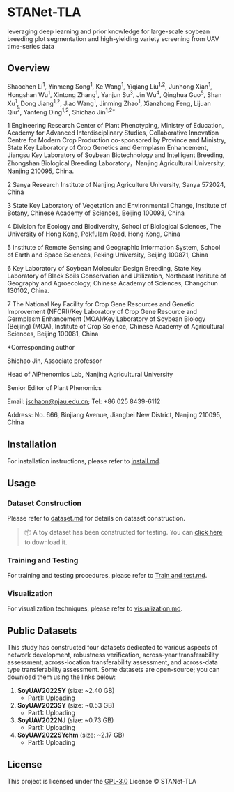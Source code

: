 # STANet-TLA

leveraging deep learning and prior knowledge for large-scale soybean breeding plot segmentation and high-yielding variety screening from UAV time-series data

## Overview

Shaochen Li<sup>1</sup>, Yinmeng Song<sup>1</sup>, Ke Wang<sup>1</sup>, Yiqiang Liu<sup>1,2</sup>, Junhong Xian<sup>1</sup>, Hongshan Wu<sup>1</sup>, Xintong Zhang<sup>1</sup>, Yanjun Su<sup>3</sup>, Jin Wu<sup>4</sup>, Qinghua Guo<sup>5</sup>, Shan Xu<sup>1</sup>, Dong Jiang<sup>1,2</sup>, Jiao Wang<sup>1</sup>, Jinming Zhao<sup>1</sup>, Xianzhong Feng<sup></sup>, Lijuan Qiu<sup>7</sup>, Yanfeng Ding<sup>1,2</sup>, Shichao Jin<sup>1,2*</sup>

1 Engineering Research Center of Plant Phenotyping, Ministry of Education, Academy for Advanced Interdisciplinary Studies, Collaborative Innovation Centre for Modern Crop Production co-sponsored by Province and Ministry, State Key Laboratory of Crop Genetics and Germplasm Enhancement, Jiangsu Key Laboratory of Soybean Biotechnology and Intelligent Breeding, Zhongshan Biological Breeding Laboratory，Nanjing Agricultural University, Nanjing 210095, China.

2 Sanya Research Institute of Nanjing Agriculture University, Sanya 572024, China

3 State Key Laboratory of Vegetation and Environmental Change, Institute of Botany, Chinese Academy of Sciences, Beijing 100093, China

4 Division for Ecology and Biodiversity, School of Biological Sciences, The University of Hong Kong, Pokfulam Road, Hong Kong, China

5 Institute of Remote Sensing and Geographic Information System, School of Earth and Space Sciences, Peking University, Beijing 100871, China

6 Key Laboratory of Soybean Molecular Design Breeding, State Key Laboratory of Black Soils Conservation and Utilization, Northeast Institute of Geography and Agroecology, Chinese Academy of Sciences, Changchun 130102, China.

7 The National Key Facility for Crop Gene Resources and Genetic Improvement (NFCRI)/Key Laboratory of Crop Gene Resource and Germplasm Enhancement (MOA)/Key Laboratory of Soybean Biology (Beijing) (MOA), Institute of Crop Science, Chinese Academy of Agricultural Sciences, Beijing 100081, China

*Corresponding author

Shichao Jin, Associate professor

Head of AiPhenomics Lab, Nanjing Agricultural University

Senior Editor of Plant Phenomics

Email: jschaon@njau.edu.cn; Tel: +86 025 8439-6112

Address: No. 666, Binjiang Avenue, Jiangbei New District, Nanjing 210095, China
## Installation

For installation instructions, please refer to [install.md](https://github.com/Jinlab-AiPhenomics/STANet-TLA/tree/main/docs/install.md).

## Usage

### Dataset Construction

Please refer to [dataset.md](https://github.com/Jinlab-AiPhenomics/STANet-TLA/tree/main/docs/dataset.md) for details on dataset construction.

> 📦 A toy dataset has been constructed for testing. You can [click here](https://github.com/Jinlab-AiPhenomics/STANet-TLA/tree/main/docs/dataset.md) to download it.

### Training and Testing

For training and testing procedures, please refer to [Train and test.md](https://github.com/Jinlab-AiPhenomics/STANet-TLA/tree/main/docs/train%20and%20test.md).

### Visualization

For visualization techniques, please refer to [visualization.md](https://github.com/Jinlab-AiPhenomics/STANet-TLA/tree/main/docs/visualization.md).

## Public Datasets

This study has constructed four datasets dedicated to various aspects of network development, robustness verification, across-year transferability assessment, across-location transferability assessment, and across-data type transferability assessment. Some datasets are open-source; you can download them using the links below:

1. **SoyUAV2022SY** (size: ~2.40 GB)
   - Part1: Uploading
2. **SoyUAV2023SY** (size: ~0.53 GB)
   - Part1: Uploading
3. **SoyUAV2022NJ** (size: ~0.73 GB)
   - Part1: Uploading
4. **SoyUAV2022SYchm** (size: ~2.17 GB)
   - Part1: Uploading

## License

This project is licensed under the [GPL-3.0](LICENSE) License © STANet-TLA
